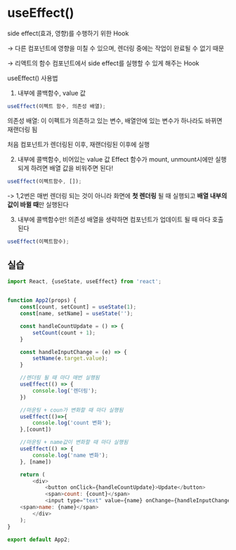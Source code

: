 # useEffect()

side effect(효과, 영향)를 수행하기 위한 Hook

→ 다른 컴포넌트에 영향을 미칠 수 있으며, 렌더링 중에는 작업이 완료될 수 없기 때문

→ 리액트의 함수 컴포넌트에서 side effect를 실행할 수 있게 해주는 Hook

useEffect() 사용법
1. 내부에 콜백함수, value 값
```js
useEffect(이펙트 함수, 의존성 배열);
```
의존성 배열: 이 이펙트가 의존하고 있는 변수,
배열안에 있는 변수가 하나라도 바뀌면 재랜더링 됨

처음 컴포넌트가 렌더링된 이후, 재랜더링된 이후에 실행

2. 내부에 콜백함수, 비어있는 value 값
Effect 함수가 mount, unmount시에만 실행되게 하려면 배열 값을 비워주면 된다!
```js
useEffect(이펙트함수, []);
```
-> 1,2번은 매번 렌더링 되는 것이 아니라 화면에 **첫 렌더링** 될 때 실행되고 **배열 내부의 값이 바뀔 때**만 실행된다

3. 내부에 콜백함수만!
의존성 배열을 생략하면 컴포넌트가 업데이트 될 때 마다 호출된다
```js
useEffect(이펙트함수);
```

## 실습
```js
import React, {useState, useEffect} from 'react';


function App2(props) {
    const[count, setCount] = useState(1);
    const[name, setName] = useState('');

    const handleCountUpdate = () => {
        setCount(count + 1);
    }

    const handleInputChange = (e) => {
        setName(e.target.value);
    }

    //렌더링 될 때 마다 매번 실행됨
    useEffect(() => {
        console.log('렌더링');
    })

    //마운팅 + coun가 변화할 때 마다 실행됨
    useEffect(()=>{
        console.log('count 변화');
    },[count])

    //마운팅 + name값이 변화할 때 마다 실행됨
    useEffect(() => {
        console.log('name 변화');
    }, [name])

    return (
        <div>
            <button onClick={handleCountUpdate}>Update</button>
            <span>count: {count}</span>
            <input type="text" value={name} onChange={handleInputChange}/>
    <span>name: {name}</span>
        </div>
    );
}

export default App2;
```
